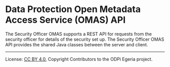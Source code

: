 <!-- SPDX-License-Identifier: CC-BY-4.0 -->
<!-- Copyright Contributors to the ODPi Egeria project. -->

# Data Protection Open Metadata Access Service (OMAS) API

The Security Officer OMAS supports a REST API for requests from the security officer for details of the security set up.
The Security Officer OMAS API provides the shared Java classes between the server and client.

----
License: [CC BY 4.0](https://creativecommons.org/licenses/by/4.0/),
Copyright Contributors to the ODPi Egeria project.
